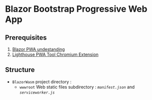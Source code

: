 # Blazor Bootstrap Progressive Web App

## Prerequisites
1. [Blazor PWA undestanding](https://github.com/FrancoisDotNet/BlazorWasm)
3. [Lighthouse PWA Tool Chromium Extension](https://chrome.google.com/webstore/detail/lighthouse/blipmdconlkpinefehnmjammfjpmpbjk)

## Structure
- `BlazorWasm` project directory :
  - `wwwroot` Web static files subdirectory : *`manifest.json`* and *`serviceworker.js`*
